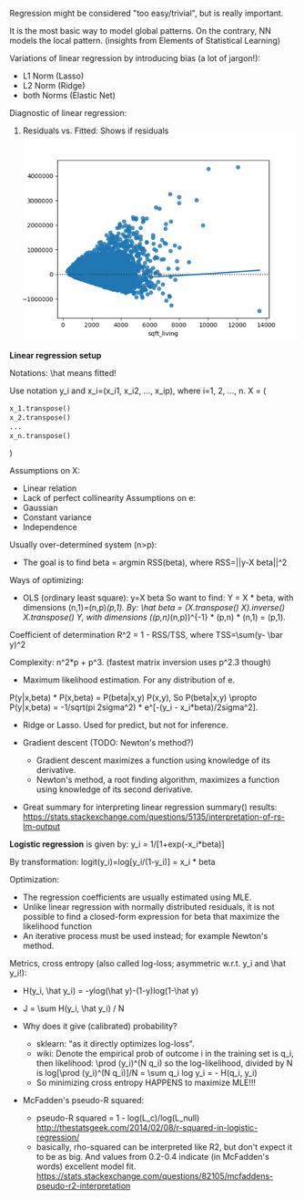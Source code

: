 

Regression might be considered "too easy/trivial", but is really important.

It is the most basic way to model global patterns. On the contrary, NN models the local pattern. 
(insights from Elements of Statistical Learning)

Variations of linear regression by introducing bias (a lot of jargon!):
+ L1 Norm (Lasso)
+ L2 Norm (Ridge)
+ both Norms (Elastic Net)

Diagnostic of linear regression:
1. Residuals vs. Fitted: Shows if residuals 
![Alt text](figures/residual_plot.png?raw=true "Optional Title")



**Linear regression setup**

Notations:
\hat means fitted!

Use notation y_i and x_i=(x_i1, x_i2, ..., x_ip), where i=1, 2, ..., n. 
X = (

    x_1.transpose()
    x_2.transpose()
    ...
    x_n.transpose()
    
)

Assumptions on X:
- Linear relation
- Lack of perfect collinearity
Assumptions on e:
- Gaussian
- Constant variance
- Independence

Usually over-determined system (n>p):
- The goal is to find beta = argmin RSS(beta), where RSS=||y-X beta||^2

Ways of optimizing:
- OLS (ordinary least square): y=X beta
So want to find:
 Y = X * beta,
with dimensions (n,1)=(n,p)*(p,1).
By:
\hat beta = (X.transpose() X).inverse() X.transpose()  Y,
with dimensions ((p,n)*(n,p))^{-1} * (p,n) * (n,1) = (p,1).

Coefficient of determination R^2 = 1 - RSS/TSS, where TSS=\sum(y- \bar y)^2

Complexity: n^2*p + p^3. (fastest matrix inversion uses p^2.3 though)

- Maximum likelihood estimation. 
For any distribution of e. 

P(y|x,beta) * P(x,beta) = P(beta|x,y) P(x,y), 
So P(beta|x,y) \propto P(y|x,beta) = -1/sqrt(pi 2sigma^2) * e^[-(y_i - x_i*beta)/2sigma^2]. 

- Ridge or Lasso. Used for predict, but not for inference. 

- Gradient descent (TODO: Newton's method?)
    - Gradient descent maximizes a function using knowledge of its derivative. 
    - Newton's method, a root finding algorithm, maximizes a function using knowledge of its second derivative. 

- Great summary for interpreting linear regression summary() results:
https://stats.stackexchange.com/questions/5135/interpretation-of-rs-lm-output

**Logistic regression** is given by:
y_i = 1/[1+exp(-x_i*beta)]

By transformation:
logit(y_i)=log[y_i/(1-y_i)] = x_i * beta

Optimization:
- The regression coefficients are usually estimated using MLE.
- Unlike linear regression with normally distributed residuals, it is not possible to find a closed-form expression for beta that maximize the likelihood function 
- An iterative process must be used instead; for example Newton's method.

Metrics, cross entropy (also called log-loss; asymmetric w.r.t. y_i and \hat y_i!):
- H(y_i, \hat y_i) = -ylog(\hat y)-(1-y)log(1-\hat y)
- J = \sum H(y_i, \hat y_i) / N

- Why does it give (calibrated) probability?
    - sklearn: "as it directly optimizes log-loss". 
    - wiki: Denote the empirical prob of outcome i in the training set is q_i, then likelihood:
        \prod (y_i)^(N q_i)
        so the log-likelihood, divided by N is log[\prod (y_i)^(N q_i)]/N = \sum q_i log y_i = - H(q_i, y_i)
    - So minimizing cross entropy HAPPENS to maximize MLE!!!
        

   
- McFadden's pseudo-R squared:
    - pseudo-R squared = 1 - log(L_c)/log(L_null)
    http://thestatsgeek.com/2014/02/08/r-squared-in-logistic-regression/
    - basically, rho-squared can be interpreted like R2, but don't expect it to be as big. 
    And values from 0.2-0.4 indicate (in McFadden's words) excellent model fit.
    https://stats.stackexchange.com/questions/82105/mcfaddens-pseudo-r2-interpretation